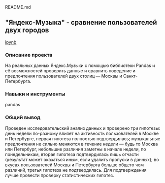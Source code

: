 README.md

## "Яндекс-Музыка" - сравнение пользователей двух городов
[ipynb](https://github.com/NSholo-data/Portfolio/blob/main/Analisis%20yandex_music/analisis_yandex_music.ipynb)

### Описание проекта
На реальных данных Яндекс.Музыки c помощью библиотеки Pandas и её возможностей проверить данные и сравнить поведение и предпочтения пользователей двух столиц — Москвы и Санкт-Петербурга.


### Навыки и инструменты
pandas


### Общий вывод
Проведен исследовательский анализ данных и проверено три гипотезы: день недели по-разному влияет на активность пользователей в Москве и Петербурге, первая гипотеза полностью подтвердилась; музыкальные предпочтения не сильно меняются в течение недели — будь то Москва или Петербург, небольшие различия заметны в начале недели, по понедельникам, вторая гипотеза подтвердилась лишь отчасти (результат может оказаться иным, если удалить пропуски в данных); во вкусах пользователей Москвы и Петербурга больше общего чем различий, третья гипотеза не подтвердилась.
Для подтверждения лучше провести проверку статистических гипотез.